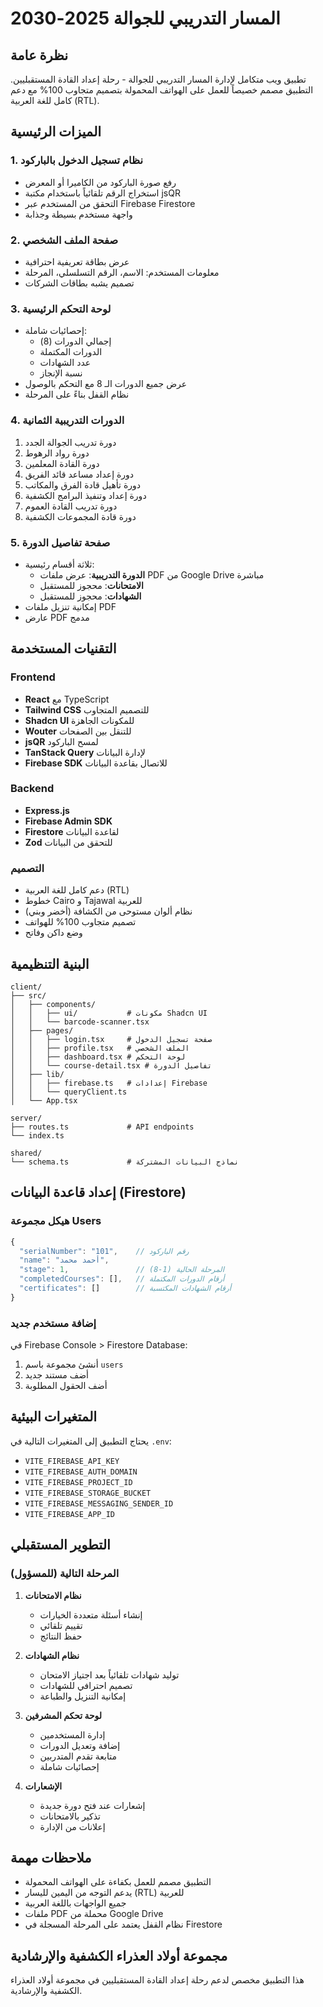 # المسار التدريبي للجوالة 2025-2030

## نظرة عامة
تطبيق ويب متكامل لإدارة المسار التدريبي للجوالة - رحلة إعداد القادة المستقبليين. التطبيق مصمم خصيصاً للعمل على الهواتف المحمولة بتصميم متجاوب 100% مع دعم كامل للغة العربية (RTL).

## الميزات الرئيسية

### 1. نظام تسجيل الدخول بالباركود
- رفع صورة الباركود من الكاميرا أو المعرض
- استخراج الرقم تلقائياً باستخدام مكتبة jsQR
- التحقق من المستخدم عبر Firebase Firestore
- واجهة مستخدم بسيطة وجذابة

### 2. صفحة الملف الشخصي
- عرض بطاقة تعريفية احترافية
- معلومات المستخدم: الاسم، الرقم التسلسلي، المرحلة
- تصميم يشبه بطاقات الشركات

### 3. لوحة التحكم الرئيسية
- إحصائيات شاملة:
  - إجمالي الدورات (8)
  - الدورات المكتملة
  - عدد الشهادات
  - نسبة الإنجاز
- عرض جميع الدورات الـ 8 مع التحكم بالوصول
- نظام القفل بناءً على المرحلة

### 4. الدورات التدريبية الثمانية
1. دورة تدريب الجوالة الجدد
2. دورة رواد الرهوط
3. دورة القادة المعلمين
4. دورة إعداد مساعد قائد الفريق
5. دورة تأهيل قادة الفرق والمكاتب
6. دورة إعداد وتنفيذ البرامج الكشفية
7. دورة تدريب القادة العموم
8. دورة قادة المجموعات الكشفية

### 5. صفحة تفاصيل الدورة
- ثلاثة أقسام رئيسية:
  - **الدورة التدريبية**: عرض ملفات PDF من Google Drive مباشرة
  - **الامتحانات**: محجوز للمستقبل
  - **الشهادات**: محجوز للمستقبل
- إمكانية تنزيل ملفات PDF
- عارض PDF مدمج

## التقنيات المستخدمة

### Frontend
- **React** مع TypeScript
- **Tailwind CSS** للتصميم المتجاوب
- **Shadcn UI** للمكونات الجاهزة
- **Wouter** للتنقل بين الصفحات
- **jsQR** لمسح الباركود
- **TanStack Query** لإدارة البيانات
- **Firebase SDK** للاتصال بقاعدة البيانات

### Backend
- **Express.js**
- **Firebase Admin SDK**
- **Firestore** لقاعدة البيانات
- **Zod** للتحقق من البيانات

### التصميم
- دعم كامل للغة العربية (RTL)
- خطوط Cairo و Tajawal للعربية
- نظام ألوان مستوحى من الكشافة (أخضر وبني)
- تصميم متجاوب 100% للهواتف
- وضع داكن وفاتح

## البنية التنظيمية

```
client/
├── src/
│   ├── components/
│   │   ├── ui/           # مكونات Shadcn UI
│   │   └── barcode-scanner.tsx
│   ├── pages/
│   │   ├── login.tsx     # صفحة تسجيل الدخول
│   │   ├── profile.tsx   # الملف الشخصي
│   │   ├── dashboard.tsx # لوحة التحكم
│   │   └── course-detail.tsx # تفاصيل الدورة
│   ├── lib/
│   │   ├── firebase.ts   # إعدادات Firebase
│   │   └── queryClient.ts
│   └── App.tsx

server/
├── routes.ts             # API endpoints
└── index.ts

shared/
└── schema.ts             # نماذج البيانات المشتركة
```

## إعداد قاعدة البيانات (Firestore)

### هيكل مجموعة Users
```javascript
{
  "serialNumber": "101",    // رقم الباركود
  "name": "أحمد محمد",
  "stage": 1,               // المرحلة الحالية (1-8)
  "completedCourses": [],   // أرقام الدورات المكتملة
  "certificates": []        // أرقام الشهادات المكتسبة
}
```

### إضافة مستخدم جديد
في Firebase Console > Firestore Database:
1. أنشئ مجموعة باسم `users`
2. أضف مستند جديد
3. أضف الحقول المطلوبة

## المتغيرات البيئية

يحتاج التطبيق إلى المتغيرات التالية في `.env`:
- `VITE_FIREBASE_API_KEY`
- `VITE_FIREBASE_AUTH_DOMAIN`
- `VITE_FIREBASE_PROJECT_ID`
- `VITE_FIREBASE_STORAGE_BUCKET`
- `VITE_FIREBASE_MESSAGING_SENDER_ID`
- `VITE_FIREBASE_APP_ID`

## التطوير المستقبلي

### المرحلة التالية (للمسؤول)
1. **نظام الامتحانات**
   - إنشاء أسئلة متعددة الخيارات
   - تقييم تلقائي
   - حفظ النتائج

2. **نظام الشهادات**
   - توليد شهادات تلقائياً بعد اجتياز الامتحان
   - تصميم احترافي للشهادات
   - إمكانية التنزيل والطباعة

3. **لوحة تحكم المشرفين**
   - إدارة المستخدمين
   - إضافة وتعديل الدورات
   - متابعة تقدم المتدربين
   - إحصائيات شاملة

4. **الإشعارات**
   - إشعارات عند فتح دورة جديدة
   - تذكير بالامتحانات
   - إعلانات من الإدارة

## ملاحظات مهمة

- التطبيق مصمم للعمل بكفاءة على الهواتف المحمولة
- يدعم التوجه من اليمين لليسار (RTL) للعربية
- جميع الواجهات باللغة العربية
- ملفات PDF محملة من Google Drive
- نظام القفل يعتمد على المرحلة المسجلة في Firestore

## مجموعة أولاد العذراء الكشفية والإرشادية

هذا التطبيق مخصص لدعم رحلة إعداد القادة المستقبليين في مجموعة أولاد العذراء الكشفية والإرشادية.
